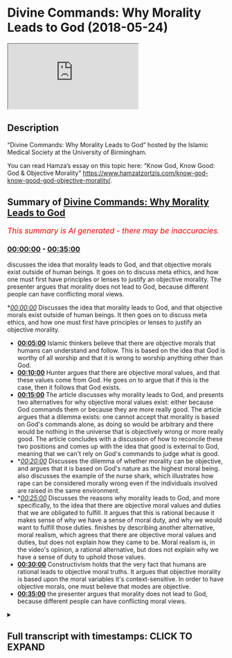 # Divine Commands: Why Morality Leads to God (2018-05-24)

<iframe loading='lazy' src='https://www.youtube.com/embed/yt-SUQqRLWk'></iframe>

## Description

“Divine Commands: Why Morality Leads to God” hosted by the Islamic Medical Society at the University of Birmingham.

You can read Hamza’s essay on this topic here: “Know God, Know Good: God & Objective Morality” https://www.hamzatzortzis.com/know-god-know-good-god-objective-morality/.

## Summary of [Divine Commands: Why Morality Leads to God](https://www.youtube.com/watch?v=yt-SUQqRLWk)


*<span style="color:red; font-size:125%">This summary is AI generated - there may be inaccuracies</span>. [](/)*

### [00:00:00](https://www.youtube.com/watch?v=yt-SUQqRLWk&t=0) - [00:35:00](https://www.youtube.com/watch?v=yt-SUQqRLWk&t=2100)

 discusses the idea that morality leads to God, and that objective morals exist outside of human beings. It goes on to discuss meta ethics, and how one must first have principles or lenses to justify an objective morality. The presenter argues that morality does not lead to God, because different people can have conflicting moral views.

**[00:00:00](https://www.youtube.com/watch?v=yt-SUQqRLWk&t=0)* Discusses the idea that morality leads to God, and that objective morals exist outside of human beings. It then goes on to discuss meta ethics, and how one must first have principles or lenses to justify an objective morality.
* **[00:05:00](https://www.youtube.com/watch?v=yt-SUQqRLWk&t=300)** Islamic thinkers believe that there are objective morals that humans can understand and follow. This is based on the idea that God is worthy of all worship and that it is wrong to worship anything other than God.
* **[00:10:00](https://www.youtube.com/watch?v=yt-SUQqRLWk&t=600)** Hunter argues that there are objective moral values, and that these values come from God. He goes on to argue that if this is the case, then it follows that God exists.
* **[00:15:00](https://www.youtube.com/watch?v=yt-SUQqRLWk&t=900)** The article discusses why morality leads to God, and presents two alternatives for why objective moral values exist: either because God commands them or because they are more really good. The article argues that a dilemma exists: one cannot accept that morality is based on God's commands alone, as doing so would be arbitrary and there would be nothing in the universe that is objectively wrong or more really good. The article concludes with a discussion of how to reconcile these two positions and comes up with the idea that good is external to God, meaning that we can't rely on God's commands to judge what is good.
* **[00:20:00](https://www.youtube.com/watch?v=yt-SUQqRLWk&t=1200)* Discusses the dilemma of whether morality can be objective, and argues that it is based on God's nature as the highest moral being.  also discusses the example of the nurse shark, which illustrates how rape can be considered morally wrong even if the individuals involved are raised in the same environment.
* **[00:25:00](https://www.youtube.com/watch?v=yt-SUQqRLWk&t=1500)* Discusses the reasons why morality leads to God, and more specifically, to the idea that there are objective moral values and duties that we are obligated to fulfill. It argues that this is rational because it makes sense of why we have a sense of moral duty, and why we would want to fulfill those duties.  finishes by describing another alternative, moral realism, which agrees that there are objective moral values and duties, but does not explain how they came to be. Moral realism is, in the video's opinion, a rational alternative, but does not explain why we have a sense of duty to uphold those values.
* **[00:30:00](https://www.youtube.com/watch?v=yt-SUQqRLWk&t=1800)** Constructivism holds that the very fact that humans are rational leads to objective moral truths. It argues that objective morality is based upon the moral variables it's context-sensitive. In order to have objective morals, one must believe that modes are objective.
* **[00:35:00](https://www.youtube.com/watch?v=yt-SUQqRLWk&t=2100)** the presenter argues that morality does not lead to God, because different people can have conflicting moral views.

<details><summary><h2>Full transcript with timestamps: CLICK TO EXPAND</h2></summary>

[0:00:05](https://youtu.be/yt-SUQqRLWk?t=5) look at this right this picture who  
[0:00:08](https://youtu.be/yt-SUQqRLWk?t=8) knows what that is  
[0:00:10](https://youtu.be/yt-SUQqRLWk?t=10) hopefully I took it from the right  
[0:00:13](https://youtu.be/yt-SUQqRLWk?t=13) source on Google Images basically it's  
[0:00:16](https://youtu.be/yt-SUQqRLWk?t=16) invasive spinal surgery correct doctors  
[0:00:21](https://youtu.be/yt-SUQqRLWk?t=21) it looks like you're right good  
[0:00:24](https://youtu.be/yt-SUQqRLWk?t=24) so it's invasive spinal surgery now I  
[0:00:28](https://youtu.be/yt-SUQqRLWk?t=28) want you to imagine that you're  
[0:00:30](https://youtu.be/yt-SUQqRLWk?t=30) observing one of the senior surgeons in  
[0:00:33](https://youtu.be/yt-SUQqRLWk?t=33) this hospital so you're observing as a  
[0:00:36](https://youtu.be/yt-SUQqRLWk?t=36) student one of the most senior surgeons  
[0:00:38](https://youtu.be/yt-SUQqRLWk?t=38) of this hospital and you see him  
[0:00:42](https://youtu.be/yt-SUQqRLWk?t=42) consciously with intent snipping the  
[0:00:47](https://youtu.be/yt-SUQqRLWk?t=47) spinal cord for no reason he just nips  
[0:00:50](https://youtu.be/yt-SUQqRLWk?t=50) it doesn't like the guy doesn't like he  
[0:00:53](https://youtu.be/yt-SUQqRLWk?t=53) smells or something just snips it I  
[0:00:54](https://youtu.be/yt-SUQqRLWk?t=54) don't like you patient  
[0:00:56](https://youtu.be/yt-SUQqRLWk?t=56) let me just snip your spinal cord cord  
[0:00:58](https://youtu.be/yt-SUQqRLWk?t=58) yeah is that morally wrong put your hand  
[0:01:03](https://youtu.be/yt-SUQqRLWk?t=63) up if you think it's morally wrong so  
[0:01:06](https://youtu.be/yt-SUQqRLWk?t=66) you all think it's morally wrong or  
[0:01:08](https://youtu.be/yt-SUQqRLWk?t=68) morally wrong good put your hand down  
[0:01:09](https://youtu.be/yt-SUQqRLWk?t=69) now another question is it objectively  
[0:01:13](https://youtu.be/yt-SUQqRLWk?t=73) morally wrong put your hand up if you  
[0:01:16](https://youtu.be/yt-SUQqRLWk?t=76) think it's objectively  
[0:01:17](https://youtu.be/yt-SUQqRLWk?t=77) morally wrong with intent to snip the  
[0:01:20](https://youtu.be/yt-SUQqRLWk?t=80) spinal cord of a patient that doesn't  
[0:01:23](https://youtu.be/yt-SUQqRLWk?t=83) require it to be snipped now put your  
[0:01:25](https://youtu.be/yt-SUQqRLWk?t=85) hand up if you think is objectively  
[0:01:26](https://youtu.be/yt-SUQqRLWk?t=86) morally wrong it's not quick trick  
[0:01:28](https://youtu.be/yt-SUQqRLWk?t=88) question is it objectively morally wrong  
[0:01:30](https://youtu.be/yt-SUQqRLWk?t=90) okay all you be good so I've just tested  
[0:01:38](https://youtu.be/yt-SUQqRLWk?t=98) your moral intuitions here yeah because  
[0:01:40](https://youtu.be/yt-SUQqRLWk?t=100) when it comes to philosophy generally  
[0:01:41](https://youtu.be/yt-SUQqRLWk?t=101) speaking you can reduce everything just  
[0:01:44](https://youtu.be/yt-SUQqRLWk?t=104) to an intuition and the whole of  
[0:01:46](https://youtu.be/yt-SUQqRLWk?t=106) philosophy is justifying your intuitions  
[0:01:48](https://youtu.be/yt-SUQqRLWk?t=108) essentially right generally speaking so  
[0:01:51](https://youtu.be/yt-SUQqRLWk?t=111) not only do we think that snipping the  
[0:01:54](https://youtu.be/yt-SUQqRLWk?t=114) spinal cord or cutting the spinal cord  
[0:01:56](https://youtu.be/yt-SUQqRLWk?t=116) of a patient with intent is morally  
[0:01:59](https://youtu.be/yt-SUQqRLWk?t=119) wrong we've all agreed it's objectively  
[0:02:01](https://youtu.be/yt-SUQqRLWk?t=121) morally wrong now let me help you in the  
[0:02:04](https://youtu.be/yt-SUQqRLWk?t=124) definition of objective here because we  
[0:02:06](https://youtu.be/yt-SUQqRLWk?t=126) may have different definitions okay when  
[0:02:09](https://youtu.be/yt-SUQqRLWk?t=129) we're talking about something being  
[0:02:10](https://youtu.be/yt-SUQqRLWk?t=130) objective its considering or presenting  
[0:02:14](https://youtu.be/yt-SUQqRLWk?t=134) the facts without being influenced by  
[0:02:16](https://youtu.be/yt-SUQqRLWk?t=136) personal feelings or pain  
[0:02:18](https://youtu.be/yt-SUQqRLWk?t=138) so in the context of morality objective  
[0:02:22](https://youtu.be/yt-SUQqRLWk?t=142) morals something being objectively wrong  
[0:02:25](https://youtu.be/yt-SUQqRLWk?t=145) or objectively good means it's not  
[0:02:28](https://youtu.be/yt-SUQqRLWk?t=148) dependent on someone's limited mine  
[0:02:30](https://youtu.be/yt-SUQqRLWk?t=150) limited mind or limited emotions and  
[0:02:34](https://youtu.be/yt-SUQqRLWk?t=154) feelings for example one plus one is  
[0:02:37](https://youtu.be/yt-SUQqRLWk?t=157) equal to two that is an objective fact  
[0:02:42](https://youtu.be/yt-SUQqRLWk?t=162) regardless if you don't like maths  
[0:02:45](https://youtu.be/yt-SUQqRLWk?t=165) I hate maths right generally speaking  
[0:02:47](https://youtu.be/yt-SUQqRLWk?t=167) I'm like you know just because I hate  
[0:02:49](https://youtu.be/yt-SUQqRLWk?t=169) maths it doesn't now follow that one  
[0:02:51](https://youtu.be/yt-SUQqRLWk?t=171) plus one is not you right and if I  
[0:02:54](https://youtu.be/yt-SUQqRLWk?t=174) somehow try to convince you that one  
[0:02:56](https://youtu.be/yt-SUQqRLWk?t=176) plus one is equal to seven you'd be like  
[0:02:58](https://youtu.be/yt-SUQqRLWk?t=178) no you're wrong so this will we're  
[0:03:00](https://youtu.be/yt-SUQqRLWk?t=180) talking about when we're talking about  
[0:03:01](https://youtu.be/yt-SUQqRLWk?t=181) objective moles we're saying it's not  
[0:03:03](https://youtu.be/yt-SUQqRLWk?t=183) influenced or dependent on someone's  
[0:03:06](https://youtu.be/yt-SUQqRLWk?t=186) personal feelings or emotions or even  
[0:03:08](https://youtu.be/yt-SUQqRLWk?t=188) limited mind just like mathematical  
[0:03:11](https://youtu.be/yt-SUQqRLWk?t=191) truths one plus one is equal to two  
[0:03:13](https://youtu.be/yt-SUQqRLWk?t=193) regardless of what you say if you try to  
[0:03:15](https://youtu.be/yt-SUQqRLWk?t=195) convince me just because you're medical  
[0:03:17](https://youtu.be/yt-SUQqRLWk?t=197) students that hey hums are you're wrong  
[0:03:18](https://youtu.be/yt-SUQqRLWk?t=198) one plus one is actually five I reckon  
[0:03:21](https://youtu.be/yt-SUQqRLWk?t=201) oh you just just just what drugs are you  
[0:03:24](https://youtu.be/yt-SUQqRLWk?t=204) taking yeah do you see my point so this  
[0:03:27](https://youtu.be/yt-SUQqRLWk?t=207) will you mean by something being  
[0:03:30](https://youtu.be/yt-SUQqRLWk?t=210) objective so if these moral values and  
[0:03:32](https://youtu.be/yt-SUQqRLWk?t=212) facts are objective in this way they sit  
[0:03:35](https://youtu.be/yt-SUQqRLWk?t=215) outside of the human self in some way  
[0:03:37](https://youtu.be/yt-SUQqRLWk?t=217) it's not dependent on my limited mind or  
[0:03:39](https://youtu.be/yt-SUQqRLWk?t=219) limited emotions they're outside of me  
[0:03:42](https://youtu.be/yt-SUQqRLWk?t=222) in a way they're like you know you just  
[0:03:43](https://youtu.be/yt-SUQqRLWk?t=223) imagine I'm holding a moral fact note  
[0:03:46](https://youtu.be/yt-SUQqRLWk?t=226) that you can because it's not really  
[0:03:47](https://youtu.be/yt-SUQqRLWk?t=227) tangible and this is meta ethics this  
[0:03:49](https://youtu.be/yt-SUQqRLWk?t=229) metaphysical stuff but generally  
[0:03:51](https://youtu.be/yt-SUQqRLWk?t=231) speaking if this moral value of this  
[0:03:53](https://youtu.be/yt-SUQqRLWk?t=233) moral truth is objective and it's not  
[0:03:56](https://youtu.be/yt-SUQqRLWk?t=236) dependent on a limited mind or limited  
[0:03:58](https://youtu.be/yt-SUQqRLWk?t=238) emotions therefore its outside so to  
[0:04:00](https://youtu.be/yt-SUQqRLWk?t=240) speak if it's outside so to speak it  
[0:04:03](https://youtu.be/yt-SUQqRLWk?t=243) requires some grounding it requires a  
[0:04:06](https://youtu.be/yt-SUQqRLWk?t=246) foundation remember method Metta ethics  
[0:04:07](https://youtu.be/yt-SUQqRLWk?t=247) what is its foundation why is it  
[0:04:11](https://youtu.be/yt-SUQqRLWk?t=251) objective how do you explain its  
[0:04:13](https://youtu.be/yt-SUQqRLWk?t=253) objectivity where did it come from what  
[0:04:16](https://youtu.be/yt-SUQqRLWk?t=256) is this where is the source of this  
[0:04:17](https://youtu.be/yt-SUQqRLWk?t=257) moral value do you see the point so  
[0:04:20](https://youtu.be/yt-SUQqRLWk?t=260) requires some kind of foundations so far  
[0:04:22](https://youtu.be/yt-SUQqRLWk?t=262) so good  
[0:04:23](https://youtu.be/yt-SUQqRLWk?t=263) you with me good so one would argue  
[0:04:27](https://youtu.be/yt-SUQqRLWk?t=267) hold on a second Hamza don't you need  
[0:04:30](https://youtu.be/yt-SUQqRLWk?t=270) some evidence to prove that more  
[0:04:32](https://youtu.be/yt-SUQqRLWk?t=272) objective yes we all believe it's  
[0:04:35](https://youtu.be/yt-SUQqRLWk?t=275) objectively morally wrong with intent  
[0:04:37](https://youtu.be/yt-SUQqRLWk?t=277) and consciously to snip someone's spinal  
[0:04:39](https://youtu.be/yt-SUQqRLWk?t=279) cord we know it's a it's morally wrong  
[0:04:42](https://youtu.be/yt-SUQqRLWk?t=282) objectively but where's the proof well  
[0:04:46](https://youtu.be/yt-SUQqRLWk?t=286) this is about meta ethics you don't need  
[0:04:48](https://youtu.be/yt-SUQqRLWk?t=288) proof you don't need some kind of  
[0:04:50](https://youtu.be/yt-SUQqRLWk?t=290) empirical justification to prove that a  
[0:04:53](https://youtu.be/yt-SUQqRLWk?t=293) more value is objective because it's  
[0:04:56](https://youtu.be/yt-SUQqRLWk?t=296) about meta ethics you need first  
[0:04:59](https://youtu.be/yt-SUQqRLWk?t=299) principles or the lenses that you put on  
[0:05:01](https://youtu.be/yt-SUQqRLWk?t=301) your eyes to understand your moral  
[0:05:04](https://youtu.be/yt-SUQqRLWk?t=304) intuitions so when it comes to things  
[0:05:06](https://youtu.be/yt-SUQqRLWk?t=306) like this you don't need proof that is  
[0:05:08](https://youtu.be/yt-SUQqRLWk?t=308) subjective just like you don't need  
[0:05:09](https://youtu.be/yt-SUQqRLWk?t=309) proof that causality exists causality  
[0:05:13](https://youtu.be/yt-SUQqRLWk?t=313) exists we observe causes and we observe  
[0:05:15](https://youtu.be/yt-SUQqRLWk?t=315) effects fine we might not know the  
[0:05:17](https://youtu.be/yt-SUQqRLWk?t=317) nature between the causal link what is  
[0:05:19](https://youtu.be/yt-SUQqRLWk?t=319) the causal link what is causality itself  
[0:05:22](https://youtu.be/yt-SUQqRLWk?t=322) but we don't need empirical proof to  
[0:05:25](https://youtu.be/yt-SUQqRLWk?t=325) prove that this internal notion in our  
[0:05:28](https://youtu.be/yt-SUQqRLWk?t=328) minds of causality actually exists it's  
[0:05:30](https://youtu.be/yt-SUQqRLWk?t=330) a metaphysical discussion ok so you  
[0:05:32](https://youtu.be/yt-SUQqRLWk?t=332) don't really need proof for things to be  
[0:05:34](https://youtu.be/yt-SUQqRLWk?t=334) objective you could start with the first  
[0:05:36](https://youtu.be/yt-SUQqRLWk?t=336) principle that's why it's called an  
[0:05:38](https://youtu.be/yt-SUQqRLWk?t=338) axiomatic argument you start with the  
[0:05:40](https://youtu.be/yt-SUQqRLWk?t=340) first principle its objective it's based  
[0:05:42](https://youtu.be/yt-SUQqRLWk?t=342) on my intuitions there's nothing wrong  
[0:05:44](https://youtu.be/yt-SUQqRLWk?t=344) with that by the way and if you study  
[0:05:46](https://youtu.be/yt-SUQqRLWk?t=346) Western philosophy even Eastern  
[0:05:47](https://youtu.be/yt-SUQqRLWk?t=347) philosophy there's a hell of a lot of  
[0:05:49](https://youtu.be/yt-SUQqRLWk?t=349) assumptions going on anyway yeah this  
[0:05:51](https://youtu.be/yt-SUQqRLWk?t=351) first principle there's no first  
[0:05:53](https://youtu.be/yt-SUQqRLWk?t=353) principles free philosophy even science  
[0:05:56](https://youtu.be/yt-SUQqRLWk?t=356) if you study the philosophy of science  
[0:05:57](https://youtu.be/yt-SUQqRLWk?t=357) you'd understand that there are some  
[0:05:58](https://youtu.be/yt-SUQqRLWk?t=358) assumptions some first principles namely  
[0:06:01](https://youtu.be/yt-SUQqRLWk?t=361) that the external what exists that there  
[0:06:04](https://youtu.be/yt-SUQqRLWk?t=364) are external causal relations that's a  
[0:06:07](https://youtu.be/yt-SUQqRLWk?t=367) first principle another first principle  
[0:06:09](https://youtu.be/yt-SUQqRLWk?t=369) or assumption that science has is that  
[0:06:11](https://youtu.be/yt-SUQqRLWk?t=371) in nature's uniform if we observe 50% of  
[0:06:14](https://youtu.be/yt-SUQqRLWk?t=374) the universe and there's gravity then it  
[0:06:15](https://youtu.be/yt-SUQqRLWk?t=375) would follow that gravity permeates the  
[0:06:18](https://youtu.be/yt-SUQqRLWk?t=378) whole universe based upon the assumption  
[0:06:20](https://youtu.be/yt-SUQqRLWk?t=380) that nature is uniform anyway that's a  
[0:06:23](https://youtu.be/yt-SUQqRLWk?t=383) lengthy discussion but another here are  
[0:06:25](https://youtu.be/yt-SUQqRLWk?t=385) there but you get my point right so  
[0:06:26](https://youtu.be/yt-SUQqRLWk?t=386) we'll really need proof for the fact  
[0:06:28](https://youtu.be/yt-SUQqRLWk?t=388) that you know we believe that morals are  
[0:06:32](https://youtu.be/yt-SUQqRLWk?t=392) objective however if you're talking  
[0:06:36](https://youtu.be/yt-SUQqRLWk?t=396) about proof in a non empirical way  
[0:06:38](https://youtu.be/yt-SUQqRLWk?t=398) you're talking about is it coherent then  
[0:06:40](https://youtu.be/yt-SUQqRLWk?t=400) yes we could start discussing bill if  
[0:06:42](https://youtu.be/yt-SUQqRLWk?t=402) belief in some moles being objective is  
[0:06:45](https://youtu.be/yt-SUQqRLWk?t=405) that a  
[0:06:46](https://youtu.be/yt-SUQqRLWk?t=406) coherent first principle or a coherent  
[0:06:49](https://youtu.be/yt-SUQqRLWk?t=409) assumption or a coherent axiom in order  
[0:06:52](https://youtu.be/yt-SUQqRLWk?t=412) to really understand our moral  
[0:06:54](https://youtu.be/yt-SUQqRLWk?t=414) intuitions we could discuss that but  
[0:06:57](https://youtu.be/yt-SUQqRLWk?t=417) that's a separate topic so from an  
[0:07:00](https://youtu.be/yt-SUQqRLWk?t=420) Islamic point of view although I have to  
[0:07:02](https://youtu.be/yt-SUQqRLWk?t=422) be intellectually fair then not all the  
[0:07:05](https://youtu.be/yt-SUQqRLWk?t=425) theological schools actually agree with  
[0:07:06](https://youtu.be/yt-SUQqRLWk?t=426) the objective morals for example the  
[0:07:10](https://youtu.be/yt-SUQqRLWk?t=430) school of creed known as the azshara the  
[0:07:14](https://youtu.be/yt-SUQqRLWk?t=434) group of of Muslims are adopted the  
[0:07:18](https://youtu.be/yt-SUQqRLWk?t=438) utterly creed they generally speaking I  
[0:07:21](https://youtu.be/yt-SUQqRLWk?t=441) know there is a spectrum they didn't  
[0:07:23](https://youtu.be/yt-SUQqRLWk?t=443) basically agree that there's anything  
[0:07:25](https://youtu.be/yt-SUQqRLWk?t=445) more about the universe generally  
[0:07:28](https://youtu.be/yt-SUQqRLWk?t=448) speaking it's just arbitrary divine  
[0:07:32](https://youtu.be/yt-SUQqRLWk?t=452) commands from that point of view okay we  
[0:07:35](https://youtu.be/yt-SUQqRLWk?t=455) have other schools of Crete like the  
[0:07:36](https://youtu.be/yt-SUQqRLWk?t=456) motto Reedy's for example they said that  
[0:07:39](https://youtu.be/yt-SUQqRLWk?t=459) no the human mind can rationalize and  
[0:07:41](https://youtu.be/yt-SUQqRLWk?t=461) and can actually understand using the  
[0:07:45](https://youtu.be/yt-SUQqRLWk?t=465) sound reason that you have moral truths  
[0:07:48](https://youtu.be/yt-SUQqRLWk?t=468) in the world then you had the UH Suri's  
[0:07:52](https://youtu.be/yt-SUQqRLWk?t=472) who basically said no well generally  
[0:07:54](https://youtu.be/yt-SUQqRLWk?t=474) speaking there are moral values that are  
[0:07:56](https://youtu.be/yt-SUQqRLWk?t=476) objective and they are grounded in God  
[0:07:58](https://youtu.be/yt-SUQqRLWk?t=478) but the ground in his command and those  
[0:08:00](https://youtu.be/yt-SUQqRLWk?t=480) commands are not arbitrary because they  
[0:08:03](https://youtu.be/yt-SUQqRLWk?t=483) link to his nature because he is good  
[0:08:05](https://youtu.be/yt-SUQqRLWk?t=485) he's al bara the source of all goodness  
[0:08:07](https://youtu.be/yt-SUQqRLWk?t=487) and I'm gonna discuss that a bit later  
[0:08:08](https://youtu.be/yt-SUQqRLWk?t=488) now I'm gonna basically talk about I  
[0:08:12](https://youtu.be/yt-SUQqRLWk?t=492) can't talk about all the schools I'm  
[0:08:13](https://youtu.be/yt-SUQqRLWk?t=493) gonna talk about the school of creed  
[0:08:14](https://youtu.be/yt-SUQqRLWk?t=494) that I adopt especially for the moral  
[0:08:16](https://youtu.be/yt-SUQqRLWk?t=496) argument cuz I think is more coherent  
[0:08:17](https://youtu.be/yt-SUQqRLWk?t=497) but just to be intellectually firm I  
[0:08:19](https://youtu.be/yt-SUQqRLWk?t=499) wanted to give you a taste of all the  
[0:08:21](https://youtu.be/yt-SUQqRLWk?t=501) schools of Creed's from that point of  
[0:08:22](https://youtu.be/yt-SUQqRLWk?t=502) view okay so you're intelligent enough  
[0:08:24](https://youtu.be/yt-SUQqRLWk?t=504) to basically navigate this effectively  
[0:08:26](https://youtu.be/yt-SUQqRLWk?t=506) so why do I think from an Islamic  
[0:08:29](https://youtu.be/yt-SUQqRLWk?t=509) perspective there are morals that are  
[0:08:31](https://youtu.be/yt-SUQqRLWk?t=511) objective well it's very simple because  
[0:08:33](https://youtu.be/yt-SUQqRLWk?t=513) the worst sin or the worst evil if you  
[0:08:39](https://youtu.be/yt-SUQqRLWk?t=519) like the most evil saying from an  
[0:08:40](https://youtu.be/yt-SUQqRLWk?t=520) Islamic intellectual spiritual  
[0:08:42](https://youtu.be/yt-SUQqRLWk?t=522) perspective according to the Quranic  
[0:08:43](https://youtu.be/yt-SUQqRLWk?t=523) discourse and the perfect prophetic  
[0:08:45](https://youtu.be/yt-SUQqRLWk?t=525) traditions is actually polytheism is  
[0:08:48](https://youtu.be/yt-SUQqRLWk?t=528) actually worshiping other than Allah is  
[0:08:50](https://youtu.be/yt-SUQqRLWk?t=530) not worshiping God that is considered  
[0:08:53](https://youtu.be/yt-SUQqRLWk?t=533) the highest evil if you like or the  
[0:08:57](https://youtu.be/yt-SUQqRLWk?t=537) worst evil  
[0:08:58](https://youtu.be/yt-SUQqRLWk?t=538) now what's in  
[0:09:00](https://youtu.be/yt-SUQqRLWk?t=540) can we actually say that's objectively  
[0:09:03](https://youtu.be/yt-SUQqRLWk?t=543) morally wrong no because the Koran makes  
[0:09:06](https://youtu.be/yt-SUQqRLWk?t=546) it in such an objective way that it is  
[0:09:08](https://youtu.be/yt-SUQqRLWk?t=548) wrong it is one of the greatest  
[0:09:10](https://youtu.be/yt-SUQqRLWk?t=550) injustice --is from a spiritual  
[0:09:12](https://youtu.be/yt-SUQqRLWk?t=552) perspective and one of the greatest  
[0:09:13](https://youtu.be/yt-SUQqRLWk?t=553) evils to worship other than God right to  
[0:09:16](https://youtu.be/yt-SUQqRLWk?t=556) associate partners with him so can we  
[0:09:19](https://youtu.be/yt-SUQqRLWk?t=559) really say oh yeah good says that by in  
[0:09:22](https://youtu.be/yt-SUQqRLWk?t=562) a kind of subjective kind of sense I  
[0:09:24](https://youtu.be/yt-SUQqRLWk?t=564) don't think that's that's that's  
[0:09:25](https://youtu.be/yt-SUQqRLWk?t=565) appropriate or he says it because it is  
[0:09:27](https://youtu.be/yt-SUQqRLWk?t=567) based on his command and his command  
[0:09:29](https://youtu.be/yt-SUQqRLWk?t=569) that come and it was based on some kind  
[0:09:30](https://youtu.be/yt-SUQqRLWk?t=570) of rule power I I don't see how you can  
[0:09:33](https://youtu.be/yt-SUQqRLWk?t=573) navigate that if you look at the texts  
[0:09:35](https://youtu.be/yt-SUQqRLWk?t=575) what I would say is look part of God's  
[0:09:40](https://youtu.be/yt-SUQqRLWk?t=580) nature is the fact that he deserves to  
[0:09:41](https://youtu.be/yt-SUQqRLWk?t=581) be worshipped Allah and Allah the one  
[0:09:44](https://youtu.be/yt-SUQqRLWk?t=584) who is worthy of all worship worshiping  
[0:09:48](https://youtu.be/yt-SUQqRLWk?t=588) God is a necessity by virtue of who he  
[0:09:51](https://youtu.be/yt-SUQqRLWk?t=591) is worshipping God is a necessity by  
[0:09:54](https://youtu.be/yt-SUQqRLWk?t=594) virtue of who he is so therefore you  
[0:09:57](https://youtu.be/yt-SUQqRLWk?t=597) can't really say this moral command to  
[0:09:59](https://youtu.be/yt-SUQqRLWk?t=599) worship God is actually subjective as in  
[0:10:02](https://youtu.be/yt-SUQqRLWk?t=602) knowledge or it's objective because it's  
[0:10:04](https://youtu.be/yt-SUQqRLWk?t=604) done in such an objective way so that's  
[0:10:06](https://youtu.be/yt-SUQqRLWk?t=606) why I would argue that there are  
[0:10:08](https://youtu.be/yt-SUQqRLWk?t=608) objective moral values especially in the  
[0:10:10](https://youtu.be/yt-SUQqRLWk?t=610) Islamic tradition not only that when you  
[0:10:12](https://youtu.be/yt-SUQqRLWk?t=612) look at the neck cancers the chapters of  
[0:10:15](https://youtu.be/yt-SUQqRLWk?t=615) the Quran are revealed in the Meccan  
[0:10:16](https://youtu.be/yt-SUQqRLWk?t=616) period you would see that God mentioned  
[0:10:18](https://youtu.be/yt-SUQqRLWk?t=618) seems like justice and compassion does  
[0:10:21](https://youtu.be/yt-SUQqRLWk?t=621) good define them for us no I don't see a  
[0:10:25](https://youtu.be/yt-SUQqRLWk?t=625) lengthy definition in the Quranic  
[0:10:26](https://youtu.be/yt-SUQqRLWk?t=626) discourse on what Rama is on what  
[0:10:28](https://youtu.be/yt-SUQqRLWk?t=628) compassion is finally have a linguistic  
[0:10:30](https://youtu.be/yt-SUQqRLWk?t=630) definition and we may have some  
[0:10:31](https://youtu.be/yt-SUQqRLWk?t=631) prophetic traditions that show their  
[0:10:33](https://youtu.be/yt-SUQqRLWk?t=633) behavior expression of Rama and mercy  
[0:10:36](https://youtu.be/yt-SUQqRLWk?t=636) but does the Quran really elaborate on  
[0:10:40](https://youtu.be/yt-SUQqRLWk?t=640) what is mercy and what is justice  
[0:10:43](https://youtu.be/yt-SUQqRLWk?t=643) especially in the Meccan period when it  
[0:10:45](https://youtu.be/yt-SUQqRLWk?t=645) was addressing the polytheist Arabs so  
[0:10:48](https://youtu.be/yt-SUQqRLWk?t=648) if Allah if God in the Quran is saying  
[0:10:50](https://youtu.be/yt-SUQqRLWk?t=650) to polit the police the polytheists  
[0:10:51](https://youtu.be/yt-SUQqRLWk?t=651) Arabs  
[0:10:52](https://youtu.be/yt-SUQqRLWk?t=652) this is justice this is mercy then there  
[0:10:55](https://youtu.be/yt-SUQqRLWk?t=655) is an assumption that they know there is  
[0:10:57](https://youtu.be/yt-SUQqRLWk?t=657) a common moral denominator they  
[0:10:59](https://youtu.be/yt-SUQqRLWk?t=659) understood what justice and mercy was so  
[0:11:02](https://youtu.be/yt-SUQqRLWk?t=662) it's as if it was referring to some kind  
[0:11:03](https://youtu.be/yt-SUQqRLWk?t=663) of objective sense that we can see or  
[0:11:06](https://youtu.be/yt-SUQqRLWk?t=666) perceive in the universe it was it was  
[0:11:08](https://youtu.be/yt-SUQqRLWk?t=668) targeting the moral intuitions their  
[0:11:10](https://youtu.be/yt-SUQqRLWk?t=670) objective moral intuitions in some way  
[0:11:12](https://youtu.be/yt-SUQqRLWk?t=672) you  
[0:11:13](https://youtu.be/yt-SUQqRLWk?t=673) Hunter's claim all that justice is God's  
[0:11:15](https://youtu.be/yt-SUQqRLWk?t=675) justice what he defines and God's mercy  
[0:11:17](https://youtu.be/yt-SUQqRLWk?t=677) what he defines really but the whole  
[0:11:20](https://youtu.be/yt-SUQqRLWk?t=680) Quran is like a conversation with people  
[0:11:21](https://youtu.be/yt-SUQqRLWk?t=681) and telling them to be just to be  
[0:11:24](https://youtu.be/yt-SUQqRLWk?t=684) merciful and he wasn't Allah wasn't  
[0:11:26](https://youtu.be/yt-SUQqRLWk?t=686) talking just to Muslims he was talking  
[0:11:27](https://youtu.be/yt-SUQqRLWk?t=687) to the polytheists Arabs so they must  
[0:11:31](https://youtu.be/yt-SUQqRLWk?t=691) understood what justice and mercy meant  
[0:11:32](https://youtu.be/yt-SUQqRLWk?t=692) in some way otherwise the hope most of  
[0:11:36](https://youtu.be/yt-SUQqRLWk?t=696) the Quranic Disco's would be absolutely  
[0:11:37](https://youtu.be/yt-SUQqRLWk?t=697) meaningless and I find that very  
[0:11:39](https://youtu.be/yt-SUQqRLWk?t=699) problematic if you say there are no  
[0:11:41](https://youtu.be/yt-SUQqRLWk?t=701) objective moral values from that point  
[0:11:42](https://youtu.be/yt-SUQqRLWk?t=702) of view make sense of Islamic theology  
[0:11:44](https://youtu.be/yt-SUQqRLWk?t=704) so objective moral values exists it  
[0:11:49](https://youtu.be/yt-SUQqRLWk?t=709) makes sense exist it makes sense of our  
[0:11:51](https://youtu.be/yt-SUQqRLWk?t=711) moral intuitions now I want to now start  
[0:11:53](https://youtu.be/yt-SUQqRLWk?t=713) to talk about if that's the case and God  
[0:11:55](https://youtu.be/yt-SUQqRLWk?t=715) exists think about this right if  
[0:11:57](https://youtu.be/yt-SUQqRLWk?t=717) snipping the spinal cord of a patient  
[0:12:02](https://youtu.be/yt-SUQqRLWk?t=722) that doesn't require his spinal cord or  
[0:12:04](https://youtu.be/yt-SUQqRLWk?t=724) her spinal cord to be snipped with  
[0:12:06](https://youtu.be/yt-SUQqRLWk?t=726) intent and consciously if that is  
[0:12:09](https://youtu.be/yt-SUQqRLWk?t=729) objectively morally wrong as we've all  
[0:12:11](https://youtu.be/yt-SUQqRLWk?t=731) agreed as we all have agreed then it  
[0:12:14](https://youtu.be/yt-SUQqRLWk?t=734) follows God exists sounds like a crazy  
[0:12:18](https://youtu.be/yt-SUQqRLWk?t=738) came right it does doesn't it  
[0:12:21](https://youtu.be/yt-SUQqRLWk?t=741) how can they mix paint you all right  
[0:12:23](https://youtu.be/yt-SUQqRLWk?t=743) don't worry I'm not that crazy so listen  
[0:12:25](https://youtu.be/yt-SUQqRLWk?t=745) here is the basic logic of the argument  
[0:12:28](https://youtu.be/yt-SUQqRLWk?t=748) it's a axiomatic arguments we start with  
[0:12:30](https://youtu.be/yt-SUQqRLWk?t=750) the axiom the first principle that there  
[0:12:32](https://youtu.be/yt-SUQqRLWk?t=752) are objective morals if you start with  
[0:12:34](https://youtu.be/yt-SUQqRLWk?t=754) that in excess it takes God's existence  
[0:12:36](https://youtu.be/yt-SUQqRLWk?t=756) okay are you ready for this it's not a  
[0:12:38](https://youtu.be/yt-SUQqRLWk?t=758) leap of faith it's not kind of you know  
[0:12:40](https://youtu.be/yt-SUQqRLWk?t=760) some kind of false logical inference no  
[0:12:44](https://youtu.be/yt-SUQqRLWk?t=764) it's actually it follows logically let  
[0:12:46](https://youtu.be/yt-SUQqRLWk?t=766) me explain number one if objective mores  
[0:12:49](https://youtu.be/yt-SUQqRLWk?t=769) exist God exists number two objectives  
[0:12:53](https://youtu.be/yt-SUQqRLWk?t=773) morals exists 3 therefore God exists let  
[0:12:57](https://youtu.be/yt-SUQqRLWk?t=777) me just elaborate why so why is it the  
[0:13:00](https://youtu.be/yt-SUQqRLWk?t=780) case that if we believe axiomatically  
[0:13:05](https://youtu.be/yt-SUQqRLWk?t=785) first principle that objective Mo's  
[0:13:08](https://youtu.be/yt-SUQqRLWk?t=788) exists that God must exist because God  
[0:13:13](https://youtu.be/yt-SUQqRLWk?t=793) is the only foundation to rationally  
[0:13:16](https://youtu.be/yt-SUQqRLWk?t=796) explain objective morals why because God  
[0:13:20](https://youtu.be/yt-SUQqRLWk?t=800) number one is not subjective he  
[0:13:23](https://youtu.be/yt-SUQqRLWk?t=803) transcends human subjectivity he's  
[0:13:26](https://youtu.be/yt-SUQqRLWk?t=806) outside of the universe  
[0:13:27](https://youtu.be/yt-SUQqRLWk?t=807) he commits the universal moral claim God  
[0:13:31](https://youtu.be/yt-SUQqRLWk?t=811) is aleem al-hakim and both he is the  
[0:13:35](https://youtu.be/yt-SUQqRLWk?t=815) knowing the wise and he is the good the  
[0:13:38](https://youtu.be/yt-SUQqRLWk?t=818) source of all goodness and God's names  
[0:13:40](https://youtu.be/yt-SUQqRLWk?t=820) and attributes are what you call  
[0:13:42](https://youtu.be/yt-SUQqRLWk?t=822) maximally perfect they are to the  
[0:13:44](https://youtu.be/yt-SUQqRLWk?t=824) highest degree possible all right they  
[0:13:47](https://youtu.be/yt-SUQqRLWk?t=827) are to the highest degree possible  
[0:13:49](https://youtu.be/yt-SUQqRLWk?t=829) they have no deficiency and no flaw and  
[0:13:51](https://youtu.be/yt-SUQqRLWk?t=831) they are perfect so it follows when he  
[0:13:55](https://youtu.be/yt-SUQqRLWk?t=835) commands then his commands are good and  
[0:13:59](https://youtu.be/yt-SUQqRLWk?t=839) goodness is actually an essential part  
[0:14:01](https://youtu.be/yt-SUQqRLWk?t=841) of his nature as Professor Ian Malcolm  
[0:14:05](https://youtu.be/yt-SUQqRLWk?t=845) he explains God explains the mysterious  
[0:14:07](https://youtu.be/yt-SUQqRLWk?t=847) or pressing down our lives and God  
[0:14:11](https://youtu.be/yt-SUQqRLWk?t=851) explains the universal nature of the  
[0:14:13](https://youtu.be/yt-SUQqRLWk?t=853) moral claim as God is outside the world  
[0:14:15](https://youtu.be/yt-SUQqRLWk?t=855) God the Creator can both be external and  
[0:14:18](https://youtu.be/yt-SUQqRLWk?t=858) make universal commands also he's an  
[0:14:21](https://youtu.be/yt-SUQqRLWk?t=861) objective source for morality because he  
[0:14:25](https://youtu.be/yt-SUQqRLWk?t=865) has the totality of moral knowledge from  
[0:14:27](https://youtu.be/yt-SUQqRLWk?t=867) that point of view not only this his  
[0:14:29](https://youtu.be/yt-SUQqRLWk?t=869) commands are not subject to anything  
[0:14:31](https://youtu.be/yt-SUQqRLWk?t=871) he's not limited by anything external to  
[0:14:34](https://youtu.be/yt-SUQqRLWk?t=874) him so by definition he is an objective  
[0:14:36](https://youtu.be/yt-SUQqRLWk?t=876) source so from this point of view it's  
[0:14:40](https://youtu.be/yt-SUQqRLWk?t=880) trying to make sense that if there are  
[0:14:43](https://youtu.be/yt-SUQqRLWk?t=883) objective moral truths and objective  
[0:14:45](https://youtu.be/yt-SUQqRLWk?t=885) moral truths are outside a limited self  
[0:14:46](https://youtu.be/yt-SUQqRLWk?t=886) limited mind outside of social consensus  
[0:14:50](https://youtu.be/yt-SUQqRLWk?t=890) and peer pressure and they're outside so  
[0:14:52](https://youtu.be/yt-SUQqRLWk?t=892) to speak they require some explanation  
[0:14:54](https://youtu.be/yt-SUQqRLWk?t=894) and grounding remember Metta ethics to  
[0:14:55](https://youtu.be/yt-SUQqRLWk?t=895) explain the nature of this moral value  
[0:14:58](https://youtu.be/yt-SUQqRLWk?t=898) and where it came from its foundation  
[0:15:00](https://youtu.be/yt-SUQqRLWk?t=900) well the only way to explain it  
[0:15:02](https://youtu.be/yt-SUQqRLWk?t=902) rationally is actually God's existence  
[0:15:05](https://youtu.be/yt-SUQqRLWk?t=905) from the perspective that what explains  
[0:15:08](https://youtu.be/yt-SUQqRLWk?t=908) the moral value the objective moral  
[0:15:10](https://youtu.be/yt-SUQqRLWk?t=910) values are God's commands because God is  
[0:15:12](https://youtu.be/yt-SUQqRLWk?t=912) outside of the universe he is objective  
[0:15:14](https://youtu.be/yt-SUQqRLWk?t=914) he's not subjective he has total moral  
[0:15:17](https://youtu.be/yt-SUQqRLWk?t=917) knowledge and all the things that we  
[0:15:19](https://youtu.be/yt-SUQqRLWk?t=919) just mentioned what else can ground  
[0:15:21](https://youtu.be/yt-SUQqRLWk?t=921) objective morals how else can you  
[0:15:23](https://youtu.be/yt-SUQqRLWk?t=923) explain objective morals and what's  
[0:15:26](https://youtu.be/yt-SUQqRLWk?t=926) interesting Allah says in the Quran God  
[0:15:28](https://youtu.be/yt-SUQqRLWk?t=928) says in the Quran say indeed God does  
[0:15:30](https://youtu.be/yt-SUQqRLWk?t=930) not order immorality so one would argue  
[0:15:34](https://youtu.be/yt-SUQqRLWk?t=934) well surely there's alternatives it  
[0:15:36](https://youtu.be/yt-SUQqRLWk?t=936) can't just be God to rationally explain  
[0:15:39](https://youtu.be/yt-SUQqRLWk?t=939) objective moral truths and  
[0:15:41](https://youtu.be/yt-SUQqRLWk?t=941) values there must be something else well  
[0:15:43](https://youtu.be/yt-SUQqRLWk?t=943) there is there are alternatives but I'm  
[0:15:44](https://youtu.be/yt-SUQqRLWk?t=944) gonna address why those are Trinity  
[0:15:46](https://youtu.be/yt-SUQqRLWk?t=946) alternatives are false and those  
[0:15:48](https://youtu.be/yt-SUQqRLWk?t=948) alternatives include biology the  
[0:15:50](https://youtu.be/yt-SUQqRLWk?t=950) Darwinian mechanism for example social  
[0:15:53](https://youtu.be/yt-SUQqRLWk?t=953) pressure more realism and constructivism  
[0:15:56](https://youtu.be/yt-SUQqRLWk?t=956) now these are meta meta ethical  
[0:15:59](https://youtu.be/yt-SUQqRLWk?t=959) approaches or some people claim they can  
[0:16:01](https://youtu.be/yt-SUQqRLWk?t=961) be medical approaches to explain  
[0:16:04](https://youtu.be/yt-SUQqRLWk?t=964) objective morals now before I go and  
[0:16:07](https://youtu.be/yt-SUQqRLWk?t=967) deconstruct them if you're  
[0:16:09](https://youtu.be/yt-SUQqRLWk?t=969) philosophically minded you know that  
[0:16:11](https://youtu.be/yt-SUQqRLWk?t=971) there is a key response to what I've  
[0:16:12](https://youtu.be/yt-SUQqRLWk?t=972) said so far I don't know what the key  
[0:16:14](https://youtu.be/yt-SUQqRLWk?t=974) response is it's a dilemma what is it  
[0:16:21](https://youtu.be/yt-SUQqRLWk?t=981) called you three false dilemma yes  
[0:16:23](https://youtu.be/yt-SUQqRLWk?t=983) excellent so what would I get hold on  
[0:16:25](https://youtu.be/yt-SUQqRLWk?t=985) Hamza this is fuzzy logic let me try and  
[0:16:29](https://youtu.be/yt-SUQqRLWk?t=989) break down what you're saying here God  
[0:16:31](https://youtu.be/yt-SUQqRLWk?t=991) can't be the kind of rational foundation  
[0:16:34](https://youtu.be/yt-SUQqRLWk?t=994) for objective moral truths and values  
[0:16:35](https://youtu.be/yt-SUQqRLWk?t=995) because here's a dilemma and this is you  
[0:16:39](https://youtu.be/yt-SUQqRLWk?t=999) three folds dilemma or sometimes known  
[0:16:41](https://youtu.be/yt-SUQqRLWk?t=1001) as plato's dilemma it basically goes  
[0:16:42](https://youtu.be/yt-SUQqRLWk?t=1002) like this all right so you're saying God  
[0:16:45](https://youtu.be/yt-SUQqRLWk?t=1005) exists because of objective moral values  
[0:16:47](https://youtu.be/yt-SUQqRLWk?t=1007) exists if objective moral values exist  
[0:16:50](https://youtu.be/yt-SUQqRLWk?t=1010) God must exist objective moral values  
[0:16:52](https://youtu.be/yt-SUQqRLWk?t=1012) exist therefore God exists God if God  
[0:16:54](https://youtu.be/yt-SUQqRLWk?t=1014) exists why because God commands in the  
[0:16:57](https://youtu.be/yt-SUQqRLWk?t=1017) only foundation for objective moral  
[0:16:59](https://youtu.be/yt-SUQqRLWk?t=1019) truths and therefore if God commands are  
[0:17:02](https://youtu.be/yt-SUQqRLWk?t=1022) the only foundation therefore he must  
[0:17:03](https://youtu.be/yt-SUQqRLWk?t=1023) exist - okay fair enough but let's break  
[0:17:05](https://youtu.be/yt-SUQqRLWk?t=1025) it down and this is what the Dunham is  
[0:17:07](https://youtu.be/yt-SUQqRLWk?t=1027) saying is something morally good because  
[0:17:10](https://youtu.be/yt-SUQqRLWk?t=1030) God commands it or does God command it  
[0:17:13](https://youtu.be/yt-SUQqRLWk?t=1033) because it's more really good here's the  
[0:17:17](https://youtu.be/yt-SUQqRLWk?t=1037) Dannemann who repeats you it's something  
[0:17:19](https://youtu.be/yt-SUQqRLWk?t=1039) morally good because God commands it or  
[0:17:21](https://youtu.be/yt-SUQqRLWk?t=1041) does God command it because it's morally  
[0:17:23](https://youtu.be/yt-SUQqRLWk?t=1043) good now one would argue this is a  
[0:17:25](https://youtu.be/yt-SUQqRLWk?t=1045) dilemma there are two horns that - the  
[0:17:27](https://youtu.be/yt-SUQqRLWk?t=1047) dilemma you have the arbitrariness horn  
[0:17:30](https://youtu.be/yt-SUQqRLWk?t=1050) and you have the independent standard  
[0:17:32](https://youtu.be/yt-SUQqRLWk?t=1052) standard horn let me explain what this  
[0:17:34](https://youtu.be/yt-SUQqRLWk?t=1054) means so if you adopt the first part  
[0:17:37](https://youtu.be/yt-SUQqRLWk?t=1057) which is morality is defined by God's  
[0:17:40](https://youtu.be/yt-SUQqRLWk?t=1060) commands alone then there's a little bit  
[0:17:42](https://youtu.be/yt-SUQqRLWk?t=1062) of a problem you may be thinking as  
[0:17:44](https://youtu.be/yt-SUQqRLWk?t=1064) Muslims or as a religious people how's  
[0:17:45](https://youtu.be/yt-SUQqRLWk?t=1065) that problem because you just explained  
[0:17:47](https://youtu.be/yt-SUQqRLWk?t=1067) that objective moral truths are based on  
[0:17:49](https://youtu.be/yt-SUQqRLWk?t=1069) morals on God's commands I have  
[0:17:51](https://youtu.be/yt-SUQqRLWk?t=1071) absolutely but there is an assumption  
[0:17:53](https://youtu.be/yt-SUQqRLWk?t=1073) here  
[0:17:54](https://youtu.be/yt-SUQqRLWk?t=1074) when this part of the Dynamo is  
[0:17:56](https://youtu.be/yt-SUQqRLWk?t=1076) basically saying that morality is  
[0:17:59](https://youtu.be/yt-SUQqRLWk?t=1079) defined by God's commands it's just the  
[0:18:02](https://youtu.be/yt-SUQqRLWk?t=1082) command in an abstract sense divorced  
[0:18:05](https://youtu.be/yt-SUQqRLWk?t=1085) away from God's nature it's dislocated  
[0:18:08](https://youtu.be/yt-SUQqRLWk?t=1088) away from God's nature so what they're  
[0:18:11](https://youtu.be/yt-SUQqRLWk?t=1091) saying is well God could say that you  
[0:18:14](https://youtu.be/yt-SUQqRLWk?t=1094) should kill all fifty five-year-olds and  
[0:18:16](https://youtu.be/yt-SUQqRLWk?t=1096) it would be more really good because God  
[0:18:18](https://youtu.be/yt-SUQqRLWk?t=1098) just said it  
[0:18:18](https://youtu.be/yt-SUQqRLWk?t=1098) we don't really appreciate that it's not  
[0:18:21](https://youtu.be/yt-SUQqRLWk?t=1101) doesn't make sense of our moral  
[0:18:22](https://youtu.be/yt-SUQqRLWk?t=1102) intuitions also if we take this side of  
[0:18:25](https://youtu.be/yt-SUQqRLWk?t=1105) the dilemma in this way we would have to  
[0:18:27](https://youtu.be/yt-SUQqRLWk?t=1107) believe that there is nothing in the  
[0:18:29](https://youtu.be/yt-SUQqRLWk?t=1109) universe that is objectively morally  
[0:18:31](https://youtu.be/yt-SUQqRLWk?t=1111) wrong or objectively more really good so  
[0:18:34](https://youtu.be/yt-SUQqRLWk?t=1114) we can't accept that part of the dilemma  
[0:18:37](https://youtu.be/yt-SUQqRLWk?t=1117) because they're assuming there's just  
[0:18:39](https://youtu.be/yt-SUQqRLWk?t=1119) God's commands and those commands are  
[0:18:41](https://youtu.be/yt-SUQqRLWk?t=1121) not linked to his nature in any way  
[0:18:43](https://youtu.be/yt-SUQqRLWk?t=1123) they've dislocated God's commands away  
[0:18:45](https://youtu.be/yt-SUQqRLWk?t=1125) from his nature so we can't say morality  
[0:18:47](https://youtu.be/yt-SUQqRLWk?t=1127) is defined just by God's commands in  
[0:18:49](https://youtu.be/yt-SUQqRLWk?t=1129) that way because it makes it arbitrary  
[0:18:51](https://youtu.be/yt-SUQqRLWk?t=1131) and it also makes us understand that  
[0:18:53](https://youtu.be/yt-SUQqRLWk?t=1133) there should be nothing in the universe  
[0:18:54](https://youtu.be/yt-SUQqRLWk?t=1134) that we should even consider as  
[0:18:55](https://youtu.be/yt-SUQqRLWk?t=1135) objectively morally wrong well let's  
[0:18:57](https://youtu.be/yt-SUQqRLWk?t=1137) look at the other side of the dilemma  
[0:18:59](https://youtu.be/yt-SUQqRLWk?t=1139) well morality is now external to God's  
[0:19:02](https://youtu.be/yt-SUQqRLWk?t=1142) commands because it says or does God  
[0:19:04](https://youtu.be/yt-SUQqRLWk?t=1144) command it because it's morally good  
[0:19:06](https://youtu.be/yt-SUQqRLWk?t=1146) well if it's morally good that you  
[0:19:08](https://youtu.be/yt-SUQqRLWk?t=1148) already know what good is to judge God's  
[0:19:10](https://youtu.be/yt-SUQqRLWk?t=1150) commands by so therefore good is outside  
[0:19:13](https://youtu.be/yt-SUQqRLWk?t=1153) of God's commands game over argument  
[0:19:16](https://youtu.be/yt-SUQqRLWk?t=1156) done so what they're saying is that  
[0:19:19](https://youtu.be/yt-SUQqRLWk?t=1159) moral standards are not completely  
[0:19:20](https://youtu.be/yt-SUQqRLWk?t=1160) outside of God so we're not going to  
[0:19:23](https://youtu.be/yt-SUQqRLWk?t=1163) accept that part of the dilemma either  
[0:19:25](https://youtu.be/yt-SUQqRLWk?t=1165) so what's the solution  
[0:19:26](https://youtu.be/yt-SUQqRLWk?t=1166) we can't take the arbitrariness horn and  
[0:19:30](https://youtu.be/yt-SUQqRLWk?t=1170) we can't take the independent standard  
[0:19:32](https://youtu.be/yt-SUQqRLWk?t=1172) Horn of the dynamic what do we do we  
[0:19:35](https://youtu.be/yt-SUQqRLWk?t=1175) can't see that in an abstract way  
[0:19:36](https://youtu.be/yt-SUQqRLWk?t=1176) morality is just based on God's commands  
[0:19:39](https://youtu.be/yt-SUQqRLWk?t=1179) because we don't believe God's commands  
[0:19:41](https://youtu.be/yt-SUQqRLWk?t=1181) are disick aid from his nature and we  
[0:19:44](https://youtu.be/yt-SUQqRLWk?t=1184) can't accept the fact that Mariah he's  
[0:19:45](https://youtu.be/yt-SUQqRLWk?t=1185) external to God that good is external to  
[0:19:48](https://youtu.be/yt-SUQqRLWk?t=1188) God so what do we do whose good answer  
[0:19:52](https://youtu.be/yt-SUQqRLWk?t=1192) who has the answer sorry  
[0:19:57](https://youtu.be/yt-SUQqRLWk?t=1197) put the two together mm interesting how  
[0:20:12](https://youtu.be/yt-SUQqRLWk?t=1212) good so objective good is based on God's  
[0:20:15](https://youtu.be/yt-SUQqRLWk?t=1215) nature good it is something what I said  
[0:20:16](https://youtu.be/yt-SUQqRLWk?t=1216) in the beginning so here's the response  
[0:20:18](https://youtu.be/yt-SUQqRLWk?t=1218) there is a third option it's a false  
[0:20:20](https://youtu.be/yt-SUQqRLWk?t=1220) dilemma why because God is good Allah he  
[0:20:26](https://youtu.be/yt-SUQqRLWk?t=1226) is the source of all goodness as  
[0:20:27](https://youtu.be/yt-SUQqRLWk?t=1227) Professor Acton and his really good  
[0:20:30](https://youtu.be/yt-SUQqRLWk?t=1230) interesting really interesting book  
[0:20:31](https://youtu.be/yt-SUQqRLWk?t=1231) really good book called the Quran in the  
[0:20:32](https://youtu.be/yt-SUQqRLWk?t=1232) secular mind he says there is a third  
[0:20:35](https://youtu.be/yt-SUQqRLWk?t=1235) alternative a morally stable god of the  
[0:20:38](https://youtu.be/yt-SUQqRLWk?t=1238) kind found in scripture a Supreme Being  
[0:20:40](https://youtu.be/yt-SUQqRLWk?t=1240) who would not arbitrarily change his  
[0:20:42](https://youtu.be/yt-SUQqRLWk?t=1242) mind about the goodness of compassion  
[0:20:44](https://youtu.be/yt-SUQqRLWk?t=1244) and the evil of sexual misconduct such a  
[0:20:46](https://youtu.be/yt-SUQqRLWk?t=1246) God always commands good because his  
[0:20:49](https://youtu.be/yt-SUQqRLWk?t=1249) character and nature are good now let me  
[0:20:52](https://youtu.be/yt-SUQqRLWk?t=1252) explain the response a little bit  
[0:20:54](https://youtu.be/yt-SUQqRLWk?t=1254) further so what we're saying is there is  
[0:20:58](https://youtu.be/yt-SUQqRLWk?t=1258) indeed a moral standard but it's not  
[0:21:01](https://youtu.be/yt-SUQqRLWk?t=1261) external to God so there is indeed a  
[0:21:05](https://youtu.be/yt-SUQqRLWk?t=1265) moral standard but it's not external to  
[0:21:07](https://youtu.be/yt-SUQqRLWk?t=1267) God it's it necessarily follows from  
[0:21:09](https://youtu.be/yt-SUQqRLWk?t=1269) God's nature goodness is part of God  
[0:21:13](https://youtu.be/yt-SUQqRLWk?t=1273) it's not external to God so we do have a  
[0:21:16](https://youtu.be/yt-SUQqRLWk?t=1276) standard but that Stan is not external  
[0:21:17](https://youtu.be/yt-SUQqRLWk?t=1277) to God it's actually part of who God is  
[0:21:19](https://youtu.be/yt-SUQqRLWk?t=1279) as part of his reality because he is  
[0:21:21](https://youtu.be/yt-SUQqRLWk?t=1281) Albar he is the source of all goodness  
[0:21:25](https://youtu.be/yt-SUQqRLWk?t=1285) so his nature contains within it the  
[0:21:28](https://youtu.be/yt-SUQqRLWk?t=1288) perfect the maximally perfect  
[0:21:31](https://youtu.be/yt-SUQqRLWk?t=1291) non-arbitrary moral standard so when he  
[0:21:34](https://youtu.be/yt-SUQqRLWk?t=1294) makes a command the command is a  
[0:21:37](https://youtu.be/yt-SUQqRLWk?t=1297) manifestation of his will and his rule  
[0:21:40](https://youtu.be/yt-SUQqRLWk?t=1300) doesn't contradict his nature which is  
[0:21:42](https://youtu.be/yt-SUQqRLWk?t=1302) good wise loving merciful so we have a  
[0:21:45](https://youtu.be/yt-SUQqRLWk?t=1305) standard by its no external to God and  
[0:21:47](https://youtu.be/yt-SUQqRLWk?t=1307) it is based on God's commands but it's  
[0:21:50](https://youtu.be/yt-SUQqRLWk?t=1310) not arbitrary it's actually part of  
[0:21:52](https://youtu.be/yt-SUQqRLWk?t=1312) God's nature  
[0:21:52](https://youtu.be/yt-SUQqRLWk?t=1312) Shaboom mic drop as we say yeah there  
[0:21:56](https://youtu.be/yt-SUQqRLWk?t=1316) you go  
[0:21:56](https://youtu.be/yt-SUQqRLWk?t=1316) we've solved the dilemma now a natural  
[0:21:59](https://youtu.be/yt-SUQqRLWk?t=1319) response from someone who doesn't agree  
[0:22:00](https://youtu.be/yt-SUQqRLWk?t=1320) with this like an atheist or an agnostic  
[0:22:01](https://youtu.be/yt-SUQqRLWk?t=1321) or whoever they may argue well you must  
[0:22:05](https://youtu.be/yt-SUQqRLWk?t=1325) know what good is to define good as good  
[0:22:08](https://youtu.be/yt-SUQqRLWk?t=1328) therefore you haven't solved the problem  
[0:22:09](https://youtu.be/yt-SUQqRLWk?t=1329) well this is a big philosophical  
[0:22:11](https://youtu.be/yt-SUQqRLWk?t=1331) discussion about the kind of necessity  
[0:22:14](https://youtu.be/yt-SUQqRLWk?t=1334) of God's goodness I don't get into that  
[0:22:16](https://youtu.be/yt-SUQqRLWk?t=1336) but a good a good response to this would  
[0:22:18](https://youtu.be/yt-SUQqRLWk?t=1338) be well God defines what good is because  
[0:22:21](https://youtu.be/yt-SUQqRLWk?t=1341) he's the only being worthy of worship  
[0:22:23](https://youtu.be/yt-SUQqRLWk?t=1343) and the only being worthy of worship is  
[0:22:25](https://youtu.be/yt-SUQqRLWk?t=1345) the highest moral being so we've solved  
[0:22:30](https://youtu.be/yt-SUQqRLWk?t=1350) the kind of response here the kind of  
[0:22:32](https://youtu.be/yt-SUQqRLWk?t=1352) ethos dilemma it doesn't break down our  
[0:22:34](https://youtu.be/yt-SUQqRLWk?t=1354) argument so God's commands and God  
[0:22:36](https://youtu.be/yt-SUQqRLWk?t=1356) Himself being the kind of rational  
[0:22:38](https://youtu.be/yt-SUQqRLWk?t=1358) foundation to explain objective moral  
[0:22:40](https://youtu.be/yt-SUQqRLWk?t=1360) truths it still stays as truth it's  
[0:22:43](https://youtu.be/yt-SUQqRLWk?t=1363) still a strong argument it still follows  
[0:22:45](https://youtu.be/yt-SUQqRLWk?t=1365) if objective morals exist God must exist  
[0:22:48](https://youtu.be/yt-SUQqRLWk?t=1368) but as I said there are alternatives  
[0:22:50](https://youtu.be/yt-SUQqRLWk?t=1370) let's adjust the alternatives we ready  
[0:22:52](https://youtu.be/yt-SUQqRLWk?t=1372) for the tentative  
[0:22:52](https://youtu.be/yt-SUQqRLWk?t=1372) good so the first one was biology I'm  
[0:22:57](https://youtu.be/yt-SUQqRLWk?t=1377) sorry it just doesn't work I do  
[0:23:00](https://youtu.be/yt-SUQqRLWk?t=1380) apologize Darwin and everybody else it  
[0:23:02](https://youtu.be/yt-SUQqRLWk?t=1382) just doesn't work and this doesn't  
[0:23:03](https://youtu.be/yt-SUQqRLWk?t=1383) dismantle the Darwinian mechanism no I'm  
[0:23:05](https://youtu.be/yt-SUQqRLWk?t=1385) not don't make that false inference but  
[0:23:07](https://youtu.be/yt-SUQqRLWk?t=1387) you can't now use it as a as a basis for  
[0:23:10](https://youtu.be/yt-SUQqRLWk?t=1390) your meta ethics okay you can't use it  
[0:23:12](https://youtu.be/yt-SUQqRLWk?t=1392) for more ontology you can't use it to  
[0:23:14](https://youtu.be/yt-SUQqRLWk?t=1394) explain the source of objective morals  
[0:23:18](https://youtu.be/yt-SUQqRLWk?t=1398) and to explain why morals are objective  
[0:23:20](https://youtu.be/yt-SUQqRLWk?t=1400) why well let me quote you Charles Darwin  
[0:23:22](https://youtu.be/yt-SUQqRLWk?t=1402) Charles Darwin gave an extreme example  
[0:23:25](https://youtu.be/yt-SUQqRLWk?t=1405) as well he basically said if men were  
[0:23:28](https://youtu.be/yt-SUQqRLWk?t=1408) reared under precisely the same  
[0:23:29](https://youtu.be/yt-SUQqRLWk?t=1409) conditions as hive bees they can hardly  
[0:23:31](https://youtu.be/yt-SUQqRLWk?t=1411) be a doubt that our unmarried females  
[0:23:34](https://youtu.be/yt-SUQqRLWk?t=1414) would like the worker bees think a  
[0:23:37](https://youtu.be/yt-SUQqRLWk?t=1417) sacred duty to kill their brothers and  
[0:23:39](https://youtu.be/yt-SUQqRLWk?t=1419) mothers will strive to kill the fertile  
[0:23:41](https://youtu.be/yt-SUQqRLWk?t=1421) daughters and no would think of  
[0:23:43](https://youtu.be/yt-SUQqRLWk?t=1423) interfering it's true because if we as  
[0:23:47](https://youtu.be/yt-SUQqRLWk?t=1427) here beings were reared under precisely  
[0:23:49](https://youtu.be/yt-SUQqRLWk?t=1429) the same conditions as the hy-vee's if  
[0:23:51](https://youtu.be/yt-SUQqRLWk?t=1431) that's the case then we wouldn't think  
[0:23:54](https://youtu.be/yt-SUQqRLWk?t=1434) it's morally wrong to kill off fertile  
[0:23:57](https://youtu.be/yt-SUQqRLWk?t=1437) daughters now if you extend the example  
[0:24:02](https://youtu.be/yt-SUQqRLWk?t=1442) and you start talking about the nurse  
[0:24:04](https://youtu.be/yt-SUQqRLWk?t=1444) shock if you watch National Geographic  
[0:24:06](https://youtu.be/yt-SUQqRLWk?t=1446) it talks about the nurse shock and they  
[0:24:08](https://youtu.be/yt-SUQqRLWk?t=1448) did some studies or some observations  
[0:24:10](https://youtu.be/yt-SUQqRLWk?t=1450) and they found that a nurse shark male I  
[0:24:12](https://youtu.be/yt-SUQqRLWk?t=1452) believe bites the fin of its mate and  
[0:24:15](https://youtu.be/yt-SUQqRLWk?t=1455) wrestles with it before it mates that's  
[0:24:17](https://youtu.be/yt-SUQqRLWk?t=1457) tantamount to rape so if we would if we  
[0:24:19](https://youtu.be/yt-SUQqRLWk?t=1459) were real pros I see under the same king  
[0:24:22](https://youtu.be/yt-SUQqRLWk?t=1462) as the nurse shark who think rape no  
[0:24:24](https://youtu.be/yt-SUQqRLWk?t=1464) problem right  
[0:24:25](https://youtu.be/yt-SUQqRLWk?t=1465) god forbid right but you get my argument  
[0:24:28](https://youtu.be/yt-SUQqRLWk?t=1468) here  
[0:24:29](https://youtu.be/yt-SUQqRLWk?t=1469) so if morals are just about this rearing  
[0:24:33](https://youtu.be/yt-SUQqRLWk?t=1473) your reared based upon certain  
[0:24:34](https://youtu.be/yt-SUQqRLWk?t=1474) biological conditions then what happens  
[0:24:37](https://youtu.be/yt-SUQqRLWk?t=1477) number one morals are not objective  
[0:24:39](https://youtu.be/yt-SUQqRLWk?t=1479) anymore because they're subject to  
[0:24:41](https://youtu.be/yt-SUQqRLWk?t=1481) inevitable biological changes also  
[0:24:44](https://youtu.be/yt-SUQqRLWk?t=1484) Moore's on objective anymore because  
[0:24:46](https://youtu.be/yt-SUQqRLWk?t=1486) they lose their meaning there's actually  
[0:24:48](https://youtu.be/yt-SUQqRLWk?t=1488) no meaning behind any morality if it  
[0:24:50](https://youtu.be/yt-SUQqRLWk?t=1490) just happens to be a kind of biological  
[0:24:53](https://youtu.be/yt-SUQqRLWk?t=1493) reaction to certain biological  
[0:24:54](https://youtu.be/yt-SUQqRLWk?t=1494) conditions where is the moral value and  
[0:24:56](https://youtu.be/yt-SUQqRLWk?t=1496) meaning behind Moses they're gone it's  
[0:24:58](https://youtu.be/yt-SUQqRLWk?t=1498) finished a lot so as we say right so  
[0:25:02](https://youtu.be/yt-SUQqRLWk?t=1502) from that point of view I don't think  
[0:25:04](https://youtu.be/yt-SUQqRLWk?t=1504) biology or the Darwinian mechanism is  
[0:25:06](https://youtu.be/yt-SUQqRLWk?t=1506) very strong to explain the objectivity  
[0:25:08](https://youtu.be/yt-SUQqRLWk?t=1508) of morals by the way it can explain how  
[0:25:11](https://youtu.be/yt-SUQqRLWk?t=1511) we have the capacity to formulate  
[0:25:14](https://youtu.be/yt-SUQqRLWk?t=1514) ethical rules of course like natural  
[0:25:16](https://youtu.be/yt-SUQqRLWk?t=1516) selection occurred to the moral  
[0:25:17](https://youtu.be/yt-SUQqRLWk?t=1517) philosopher Phillip pitcher you you  
[0:25:19](https://youtu.be/yt-SUQqRLWk?t=1519) could basically use natural selection to  
[0:25:22](https://youtu.be/yt-SUQqRLWk?t=1522) come to the conclusion that yes you know  
[0:25:24](https://youtu.be/yt-SUQqRLWk?t=1524) this is a basis for why we formerly at  
[0:25:27](https://youtu.be/yt-SUQqRLWk?t=1527) the Carew's fine but that's not our  
[0:25:28](https://youtu.be/yt-SUQqRLWk?t=1528) discussion today so biology is out the  
[0:25:31](https://youtu.be/yt-SUQqRLWk?t=1531) window  
[0:25:31](https://youtu.be/yt-SUQqRLWk?t=1531) what's next who remembers what next  
[0:25:33](https://youtu.be/yt-SUQqRLWk?t=1533) what's next social pressure wave all  
[0:25:36](https://youtu.be/yt-SUQqRLWk?t=1536) human beings and this is the kind of  
[0:25:38](https://youtu.be/yt-SUQqRLWk?t=1538) humanist approach to to to moral values  
[0:25:41](https://youtu.be/yt-SUQqRLWk?t=1541) because a lot of humans believe that  
[0:25:43](https://youtu.be/yt-SUQqRLWk?t=1543) more values are actually objective and I  
[0:25:45](https://youtu.be/yt-SUQqRLWk?t=1545) see yeah well you know rational human  
[0:25:46](https://youtu.be/yt-SUQqRLWk?t=1546) beings come together will decide and  
[0:25:49](https://youtu.be/yt-SUQqRLWk?t=1549) it'll be objective in that sense well I  
[0:25:51](https://youtu.be/yt-SUQqRLWk?t=1551) don't think so I don't think so because  
[0:25:53](https://youtu.be/yt-SUQqRLWk?t=1553) think about a lot of more pressures in  
[0:25:57](https://youtu.be/yt-SUQqRLWk?t=1557) our society for example Nazi Germany in  
[0:25:59](https://youtu.be/yt-SUQqRLWk?t=1559) the 1940s there was some moral pressure  
[0:26:02](https://youtu.be/yt-SUQqRLWk?t=1562) sorry social pressure in some way some  
[0:26:04](https://youtu.be/yt-SUQqRLWk?t=1564) kind of consensus funny it wasn't a  
[0:26:06](https://youtu.be/yt-SUQqRLWk?t=1566) hundred percent but there was something  
[0:26:07](https://youtu.be/yt-SUQqRLWk?t=1567) going on that really you know groups of  
[0:26:10](https://youtu.be/yt-SUQqRLWk?t=1570) people came together to think it was  
[0:26:11](https://youtu.be/yt-SUQqRLWk?t=1571) okay to kill Jewish people and to murder  
[0:26:13](https://youtu.be/yt-SUQqRLWk?t=1573) them and to think that they evil which  
[0:26:16](https://youtu.be/yt-SUQqRLWk?t=1576) we know is objectively morally wrong so  
[0:26:18](https://youtu.be/yt-SUQqRLWk?t=1578) if we use social pressure as the basis  
[0:26:20](https://youtu.be/yt-SUQqRLWk?t=1580) for objective moral truths then we have  
[0:26:22](https://youtu.be/yt-SUQqRLWk?t=1582) a problem here because more truths are  
[0:26:24](https://youtu.be/yt-SUQqRLWk?t=1584) subject to inevitable social changes and  
[0:26:26](https://youtu.be/yt-SUQqRLWk?t=1586) if you study Social Psychology society  
[0:26:29](https://youtu.be/yt-SUQqRLWk?t=1589) changes just ask your grandma just look  
[0:26:33](https://youtu.be/yt-SUQqRLWk?t=1593) at TV like 20 years ago MTV  
[0:26:35](https://youtu.be/yt-SUQqRLWk?t=1595) was like you know I yeah I don't know it  
[0:26:38](https://youtu.be/yt-SUQqRLWk?t=1598) was like it's like reading the Bible  
[0:26:39](https://youtu.be/yt-SUQqRLWk?t=1599) honestly look at MTV today you know  
[0:26:43](https://youtu.be/yt-SUQqRLWk?t=1603) that's like almost porn 20 years ago  
[0:26:46](https://youtu.be/yt-SUQqRLWk?t=1606) know that I know but you know I mean  
[0:26:47](https://youtu.be/yt-SUQqRLWk?t=1607) yeah so it's mobile like I'm being you  
[0:26:50](https://youtu.be/yt-SUQqRLWk?t=1610) know it's hyperbole so is its media my  
[0:26:53](https://youtu.be/yt-SUQqRLWk?t=1613) point right so so there it's a crude  
[0:26:55](https://youtu.be/yt-SUQqRLWk?t=1615) example but there are inevitable social  
[0:26:57](https://youtu.be/yt-SUQqRLWk?t=1617) changes now even if you study social  
[0:26:58](https://youtu.be/yt-SUQqRLWk?t=1618) psychology you see that social norms are  
[0:27:01](https://youtu.be/yt-SUQqRLWk?t=1621) developed in the developed because of  
[0:27:03](https://youtu.be/yt-SUQqRLWk?t=1623) two main things informational social  
[0:27:05](https://youtu.be/yt-SUQqRLWk?t=1625) influence or normative social influence  
[0:27:06](https://youtu.be/yt-SUQqRLWk?t=1626) which basically is based on the fact  
[0:27:08](https://youtu.be/yt-SUQqRLWk?t=1628) that we have a need to belong and we  
[0:27:11](https://youtu.be/yt-SUQqRLWk?t=1631) have a need to feel certain so if I ever  
[0:27:13](https://youtu.be/yt-SUQqRLWk?t=1633) need to belong and I have an idea that's  
[0:27:15](https://youtu.be/yt-SUQqRLWk?t=1635) alien to your ideas I may suspend my  
[0:27:18](https://youtu.be/yt-SUQqRLWk?t=1638) ideas and throw them away for a while  
[0:27:19](https://youtu.be/yt-SUQqRLWk?t=1639) and accept your views and ideas just to  
[0:27:23](https://youtu.be/yt-SUQqRLWk?t=1643) belong conversely the other one is that  
[0:27:28](https://youtu.be/yt-SUQqRLWk?t=1648) basically we have a need to feel certain  
[0:27:31](https://youtu.be/yt-SUQqRLWk?t=1651) so if I'm uncertain about something I go  
[0:27:33](https://youtu.be/yt-SUQqRLWk?t=1653) to the consensus and that's how social  
[0:27:37](https://youtu.be/yt-SUQqRLWk?t=1657) norms are developed and social norms  
[0:27:38](https://youtu.be/yt-SUQqRLWk?t=1658) change over time so if our more values  
[0:27:41](https://youtu.be/yt-SUQqRLWk?t=1661) as a result of society and social norms  
[0:27:43](https://youtu.be/yt-SUQqRLWk?t=1663) then we have a big problem  
[0:27:44](https://youtu.be/yt-SUQqRLWk?t=1664) because they're gonna be subject to  
[0:27:45](https://youtu.be/yt-SUQqRLWk?t=1665) inevitable social changes and for me  
[0:27:48](https://youtu.be/yt-SUQqRLWk?t=1668) morality loses its meaning objective  
[0:27:51](https://youtu.be/yt-SUQqRLWk?t=1671) morality loses its meaning and it's  
[0:27:53](https://youtu.be/yt-SUQqRLWk?t=1673) subject to inevitable social changes so  
[0:27:55](https://youtu.be/yt-SUQqRLWk?t=1675) from that point of view it doesn't  
[0:27:56](https://youtu.be/yt-SUQqRLWk?t=1676) explain objective morals at all social  
[0:27:58](https://youtu.be/yt-SUQqRLWk?t=1678) pressure doesn't explain objective  
[0:28:02](https://youtu.be/yt-SUQqRLWk?t=1682) morals any shape or form we have another  
[0:28:04](https://youtu.be/yt-SUQqRLWk?t=1684) another alternative which is called  
[0:28:06](https://youtu.be/yt-SUQqRLWk?t=1686) moral realism  
[0:28:07](https://youtu.be/yt-SUQqRLWk?t=1687) now more realism agrees and it says yes  
[0:28:11](https://youtu.be/yt-SUQqRLWk?t=1691) there are objective moral truths there  
[0:28:14](https://youtu.be/yt-SUQqRLWk?t=1694) are objective moral values more realism  
[0:28:16](https://youtu.be/yt-SUQqRLWk?t=1696) says yes but they do not require  
[0:28:18](https://youtu.be/yt-SUQqRLWk?t=1698) foundation they just are I find this a  
[0:28:22](https://youtu.be/yt-SUQqRLWk?t=1702) little bit difficult because we require  
[0:28:25](https://youtu.be/yt-SUQqRLWk?t=1705) an answer to the question why is it  
[0:28:27](https://youtu.be/yt-SUQqRLWk?t=1707) objective where where did it come from  
[0:28:29](https://youtu.be/yt-SUQqRLWk?t=1709) rember meta ethics is about answering  
[0:28:30](https://youtu.be/yt-SUQqRLWk?t=1710) the question why is this more value  
[0:28:33](https://youtu.be/yt-SUQqRLWk?t=1713) objective and what's its foundation  
[0:28:35](https://youtu.be/yt-SUQqRLWk?t=1715) where did it come from  
[0:28:36](https://youtu.be/yt-SUQqRLWk?t=1716) it's almost ignoring meta ethics in a  
[0:28:39](https://youtu.be/yt-SUQqRLWk?t=1719) way saying we can't answer the question  
[0:28:40](https://youtu.be/yt-SUQqRLWk?t=1720) or the only way to answer is they just  
[0:28:42](https://youtu.be/yt-SUQqRLWk?t=1722) are get over it move forward this is  
[0:28:45](https://youtu.be/yt-SUQqRLWk?t=1725) also known as moral objectivism as well  
[0:28:47](https://youtu.be/yt-SUQqRLWk?t=1727) but for me  
[0:28:48](https://youtu.be/yt-SUQqRLWk?t=1728) it gets a little bit more tricky when we  
[0:28:51](https://youtu.be/yt-SUQqRLWk?t=1731) understand morals as moral duties  
[0:28:53](https://youtu.be/yt-SUQqRLWk?t=1733) because when we're thinking justice  
[0:28:55](https://youtu.be/yt-SUQqRLWk?t=1735) exists and compassion exists we don't  
[0:28:59](https://youtu.be/yt-SUQqRLWk?t=1739) think of that as some kind of abstract  
[0:29:00](https://youtu.be/yt-SUQqRLWk?t=1740) way because when we say yes this is the  
[0:29:02](https://youtu.be/yt-SUQqRLWk?t=1742) compassionate thing to do this is the  
[0:29:04](https://youtu.be/yt-SUQqRLWk?t=1744) just thing to do  
[0:29:05](https://youtu.be/yt-SUQqRLWk?t=1745) we we are obligated we have a duty right  
[0:29:08](https://youtu.be/yt-SUQqRLWk?t=1748) I'm duty bound to be compassionate in  
[0:29:13](https://youtu.be/yt-SUQqRLWk?t=1753) certain contexts especially you know as  
[0:29:14](https://youtu.be/yt-SUQqRLWk?t=1754) medical practitioners you have to show  
[0:29:16](https://youtu.be/yt-SUQqRLWk?t=1756) that compassion you have to show that  
[0:29:18](https://youtu.be/yt-SUQqRLWk?t=1758) fairness etc you have a moral duty it's  
[0:29:21](https://youtu.be/yt-SUQqRLWk?t=1761) not only recognizing that justice exists  
[0:29:23](https://youtu.be/yt-SUQqRLWk?t=1763) somewhere in the world and compassion  
[0:29:25](https://youtu.be/yt-SUQqRLWk?t=1765) exists but what explains that drive to  
[0:29:28](https://youtu.be/yt-SUQqRLWk?t=1768) fulfill those moral duties more realism  
[0:29:31](https://youtu.be/yt-SUQqRLWk?t=1771) doesn't explain that because more duties  
[0:29:35](https://youtu.be/yt-SUQqRLWk?t=1775) are owed owed to whom do you see the  
[0:29:39](https://youtu.be/yt-SUQqRLWk?t=1779) point and that's why it makes sense of  
[0:29:41](https://youtu.be/yt-SUQqRLWk?t=1781) God's commands because is owed to God  
[0:29:43](https://youtu.be/yt-SUQqRLWk?t=1783) more the sense of moral duties make  
[0:29:47](https://youtu.be/yt-SUQqRLWk?t=1787) sense of God's commands from that point  
[0:29:49](https://youtu.be/yt-SUQqRLWk?t=1789) of view so more realism is not an  
[0:29:52](https://youtu.be/yt-SUQqRLWk?t=1792) alternative either there's another  
[0:29:53](https://youtu.be/yt-SUQqRLWk?t=1793) alternative one would argue it's a  
[0:29:55](https://youtu.be/yt-SUQqRLWk?t=1795) rational alternative and this occurred  
[0:29:57](https://youtu.be/yt-SUQqRLWk?t=1797) constructivism now I've taken this from  
[0:30:00](https://youtu.be/yt-SUQqRLWk?t=1800) an academic encyclopedia and you can  
[0:30:02](https://youtu.be/yt-SUQqRLWk?t=1802) find online and mine I forgot the  
[0:30:04](https://youtu.be/yt-SUQqRLWk?t=1804) reference I'll give it to you later but  
[0:30:05](https://youtu.be/yt-SUQqRLWk?t=1805) basically constructivism is the view  
[0:30:07](https://youtu.be/yt-SUQqRLWk?t=1807) that in so far as there are normative  
[0:30:10](https://youtu.be/yt-SUQqRLWk?t=1810) truths for example truths about what we  
[0:30:12](https://youtu.be/yt-SUQqRLWk?t=1812) ought to do so moral truths there are in  
[0:30:15](https://youtu.be/yt-SUQqRLWk?t=1815) some sense determined by an idealized  
[0:30:17](https://youtu.be/yt-SUQqRLWk?t=1817) process of rational deliberation choice  
[0:30:20](https://youtu.be/yt-SUQqRLWk?t=1820) or agreement now you have to understand  
[0:30:23](https://youtu.be/yt-SUQqRLWk?t=1823) something constructivism doesn't say  
[0:30:26](https://youtu.be/yt-SUQqRLWk?t=1826) that as a result of using your rational  
[0:30:30](https://youtu.be/yt-SUQqRLWk?t=1830) faculties in a rational process you're  
[0:30:32](https://youtu.be/yt-SUQqRLWk?t=1832) going to understand what is moral no  
[0:30:34](https://youtu.be/yt-SUQqRLWk?t=1834) that's epistemology to know to find out  
[0:30:36](https://youtu.be/yt-SUQqRLWk?t=1836) what is moral but what it basically says  
[0:30:38](https://youtu.be/yt-SUQqRLWk?t=1838) is is that morality is construed through  
[0:30:43](https://youtu.be/yt-SUQqRLWk?t=1843) rationally meaning the very fact that  
[0:30:45](https://youtu.be/yt-SUQqRLWk?t=1845) man is rational that becomes a  
[0:30:48](https://youtu.be/yt-SUQqRLWk?t=1848) foundation for morality and it explains  
[0:30:51](https://youtu.be/yt-SUQqRLWk?t=1851) the objective nature of morality it's  
[0:30:53](https://youtu.be/yt-SUQqRLWk?t=1853) like the two sides of the same coin so  
[0:30:57](https://youtu.be/yt-SUQqRLWk?t=1857) it's not just like oh I'm right on their  
[0:30:58](https://youtu.be/yt-SUQqRLWk?t=1858) fur I'm gonna find out in my own way  
[0:31:00](https://youtu.be/yt-SUQqRLWk?t=1860) what good is no that's epistemology  
[0:31:02](https://youtu.be/yt-SUQqRLWk?t=1862) rather constructivism says that the very  
[0:31:05](https://youtu.be/yt-SUQqRLWk?t=1865) fact of the human being is rational that  
[0:31:06](https://youtu.be/yt-SUQqRLWk?t=1866) is the foundation for morality and it  
[0:31:11](https://youtu.be/yt-SUQqRLWk?t=1871) explains the nature of objective moral  
[0:31:14](https://youtu.be/yt-SUQqRLWk?t=1874) truths why their objective in the first  
[0:31:16](https://youtu.be/yt-SUQqRLWk?t=1876) place now there's a big discussion there  
[0:31:18](https://youtu.be/yt-SUQqRLWk?t=1878) are volumes of discussion I want to get  
[0:31:19](https://youtu.be/yt-SUQqRLWk?t=1879) into it but basically one would argue  
[0:31:21](https://youtu.be/yt-SUQqRLWk?t=1881) well what kind of more what kind of  
[0:31:23](https://youtu.be/yt-SUQqRLWk?t=1883) ration are you gonna use you know are  
[0:31:25](https://youtu.be/yt-SUQqRLWk?t=1885) you duty bound to even be rational right  
[0:31:27](https://youtu.be/yt-SUQqRLWk?t=1887) because if rationality and and objective  
[0:31:31](https://youtu.be/yt-SUQqRLWk?t=1891) morals are two sides of the same coin  
[0:31:32](https://youtu.be/yt-SUQqRLWk?t=1892) then in order for objective morals to  
[0:31:35](https://youtu.be/yt-SUQqRLWk?t=1895) make sense you should also be duty-bound  
[0:31:37](https://youtu.be/yt-SUQqRLWk?t=1897) to be rational but are you you don't  
[0:31:40](https://youtu.be/yt-SUQqRLWk?t=1900) have to be many of us are really  
[0:31:42](https://youtu.be/yt-SUQqRLWk?t=1902) irrational anyway and there many studies  
[0:31:43](https://youtu.be/yt-SUQqRLWk?t=1903) if you study the philosophy of the mind  
[0:31:44](https://youtu.be/yt-SUQqRLWk?t=1904) and you study for example cognitive  
[0:31:46](https://youtu.be/yt-SUQqRLWk?t=1906) science there even theorists that claim  
[0:31:48](https://youtu.be/yt-SUQqRLWk?t=1908) that human beings are not rational  
[0:31:50](https://youtu.be/yt-SUQqRLWk?t=1910) quraían if you study David Hume you said  
[0:31:52](https://youtu.be/yt-SUQqRLWk?t=1912) our morality has nothing to do  
[0:31:54](https://youtu.be/yt-SUQqRLWk?t=1914) rationality which is we just try to  
[0:31:55](https://youtu.be/yt-SUQqRLWk?t=1915) intellectually justify our you know  
[0:31:58](https://youtu.be/yt-SUQqRLWk?t=1918) emotions right but that's a bigger  
[0:32:00](https://youtu.be/yt-SUQqRLWk?t=1920) discussion and it's more needs and I've  
[0:32:02](https://youtu.be/yt-SUQqRLWk?t=1922) just expressed it so I do apologize go  
[0:32:05](https://youtu.be/yt-SUQqRLWk?t=1925) google it  
[0:32:06](https://youtu.be/yt-SUQqRLWk?t=1926) no don't google it go buy a book on it  
[0:32:07](https://youtu.be/yt-SUQqRLWk?t=1927) but anyway the point is constructivism  
[0:32:09](https://youtu.be/yt-SUQqRLWk?t=1929) doesn't really provide a meta ethical  
[0:32:13](https://youtu.be/yt-SUQqRLWk?t=1933) foundation for objective moral truths so  
[0:32:15](https://youtu.be/yt-SUQqRLWk?t=1935) I think God commands and God's existence  
[0:32:19](https://youtu.be/yt-SUQqRLWk?t=1939) is the most rational foundation for  
[0:32:23](https://youtu.be/yt-SUQqRLWk?t=1943) morals for objective moral truth they  
[0:32:26](https://youtu.be/yt-SUQqRLWk?t=1946) explain where they came from the gods  
[0:32:29](https://youtu.be/yt-SUQqRLWk?t=1949) commands and they explain and and God's  
[0:32:31](https://youtu.be/yt-SUQqRLWk?t=1951) existence explains why more truths are  
[0:32:34](https://youtu.be/yt-SUQqRLWk?t=1954) objective because of who God is game  
[0:32:38](https://youtu.be/yt-SUQqRLWk?t=1958) over if you believe in objective more  
[0:32:39](https://youtu.be/yt-SUQqRLWk?t=1959) trees like we discussed what objectivity  
[0:32:41](https://youtu.be/yt-SUQqRLWk?t=1961) is for a moral point of view it  
[0:32:42](https://youtu.be/yt-SUQqRLWk?t=1962) philosophically necessitates God's  
[0:32:45](https://youtu.be/yt-SUQqRLWk?t=1965) commands and God's existence if you  
[0:32:47](https://youtu.be/yt-SUQqRLWk?t=1967) disagree with me give me an alternative  
[0:32:50](https://youtu.be/yt-SUQqRLWk?t=1970) now before we get to the more  
[0:32:52](https://youtu.be/yt-SUQqRLWk?t=1972) epistemology just wanna address certain  
[0:32:54](https://youtu.be/yt-SUQqRLWk?t=1974) things one would argue a hold on a  
[0:32:56](https://youtu.be/yt-SUQqRLWk?t=1976) second Hamza but in your religious  
[0:32:57](https://youtu.be/yt-SUQqRLWk?t=1977) discussions and discourse even in our  
[0:32:59](https://youtu.be/yt-SUQqRLWk?t=1979) own intuitions you know things are not  
[0:33:01](https://youtu.be/yt-SUQqRLWk?t=1981) objective because most change over time  
[0:33:04](https://youtu.be/yt-SUQqRLWk?t=1984) now there is a conflation between to  
[0:33:08](https://youtu.be/yt-SUQqRLWk?t=1988) understand understandings of morality  
[0:33:10](https://youtu.be/yt-SUQqRLWk?t=1990) here absolute morality an objective  
[0:33:12](https://youtu.be/yt-SUQqRLWk?t=1992) morality absolute morality basically  
[0:33:15](https://youtu.be/yt-SUQqRLWk?t=1995) says  
[0:33:16](https://youtu.be/yt-SUQqRLWk?t=1996) killing is wrong right or the cessation  
[0:33:19](https://youtu.be/yt-SUQqRLWk?t=1999) of human life is wrong if there is a  
[0:33:22](https://youtu.be/yt-SUQqRLWk?t=2002) conscious with intent to see someone's  
[0:33:26](https://youtu.be/yt-SUQqRLWk?t=2006) life that is morally wrong regardless  
[0:33:28](https://youtu.be/yt-SUQqRLWk?t=2008) that's absolute morality objective March  
[0:33:31](https://youtu.be/yt-SUQqRLWk?t=2011) is slightly different it says ceasing or  
[0:33:34](https://youtu.be/yt-SUQqRLWk?t=2014) stopping someone's life right for no  
[0:33:38](https://youtu.be/yt-SUQqRLWk?t=2018) justification is morally wrong so  
[0:33:41](https://youtu.be/yt-SUQqRLWk?t=2021) objective morals is based upon the moral  
[0:33:43](https://youtu.be/yt-SUQqRLWk?t=2023) variables it's context-sensitive for  
[0:33:46](https://youtu.be/yt-SUQqRLWk?t=2026) example absolute morality would say it  
[0:33:50](https://youtu.be/yt-SUQqRLWk?t=2030) is morally wrong to kill a crazy guy  
[0:33:52](https://youtu.be/yt-SUQqRLWk?t=2032) with a machine gun if that was the only  
[0:33:54](https://youtu.be/yt-SUQqRLWk?t=2034) option to stop him killing 300 children  
[0:33:57](https://youtu.be/yt-SUQqRLWk?t=2037) in the school absalom variety would say  
[0:34:00](https://youtu.be/yt-SUQqRLWk?t=2040) we don't care if he's gonna kill three  
[0:34:02](https://youtu.be/yt-SUQqRLWk?t=2042) other kids killing him is still morally  
[0:34:04](https://youtu.be/yt-SUQqRLWk?t=2044) wrong objective all morality says horror  
[0:34:07](https://youtu.be/yt-SUQqRLWk?t=2047) in a second if that's our only option  
[0:34:09](https://youtu.be/yt-SUQqRLWk?t=2049) then it's morally good to stop this  
[0:34:13](https://youtu.be/yt-SUQqRLWk?t=2053) person's life if that was the only way  
[0:34:15](https://youtu.be/yt-SUQqRLWk?t=2055) to stop him killing 300 children you may  
[0:34:18](https://youtu.be/yt-SUQqRLWk?t=2058) disagree with the example but don't it's  
[0:34:21](https://youtu.be/yt-SUQqRLWk?t=2061) a logical fallacy to dam the example you  
[0:34:23](https://youtu.be/yt-SUQqRLWk?t=2063) get the point yeah to get the essence of  
[0:34:24](https://youtu.be/yt-SUQqRLWk?t=2064) the point so there's a difference  
[0:34:26](https://youtu.be/yt-SUQqRLWk?t=2066) between absolute morality morality and  
[0:34:28](https://youtu.be/yt-SUQqRLWk?t=2068) objective morality objective morals are  
[0:34:30](https://youtu.be/yt-SUQqRLWk?t=2070) objective from the point of view that  
[0:34:32](https://youtu.be/yt-SUQqRLWk?t=2072) they transcend human subjectivity and  
[0:34:35](https://youtu.be/yt-SUQqRLWk?t=2075) limited minds and emotions based upon  
[0:34:36](https://youtu.be/yt-SUQqRLWk?t=2076) the moral variables is context-sensitive  
[0:34:39](https://youtu.be/yt-SUQqRLWk?t=2079) so there's a conflation with different  
[0:34:43](https://youtu.be/yt-SUQqRLWk?t=2083) types of morality here the other thing  
[0:34:45](https://youtu.be/yt-SUQqRLWk?t=2085) would be humza in order for this to work  
[0:34:47](https://youtu.be/yt-SUQqRLWk?t=2087) you have to believe that modes are  
[0:34:50](https://youtu.be/yt-SUQqRLWk?t=2090) objective remember the first principle  
[0:34:52](https://youtu.be/yt-SUQqRLWk?t=2092) spoke about in the beginning the fact  
[0:34:54](https://youtu.be/yt-SUQqRLWk?t=2094) that it's axiomatic its first principle  
[0:34:57](https://youtu.be/yt-SUQqRLWk?t=2097) you just have to adopt the fact that  
[0:34:58](https://youtu.be/yt-SUQqRLWk?t=2098) some not all but some morals are  
[0:35:00](https://youtu.be/yt-SUQqRLWk?t=2100) objective what if someone says I  
[0:35:01](https://youtu.be/yt-SUQqRLWk?t=2101) disagree with you fine you don't have to  
[0:35:04](https://youtu.be/yt-SUQqRLWk?t=2104) agree with me but it becomes very  
[0:35:07](https://youtu.be/yt-SUQqRLWk?t=2107) interesting doesn't it it's like a  
[0:35:09](https://youtu.be/yt-SUQqRLWk?t=2109) double-edged sword because if you accept  
[0:35:12](https://youtu.be/yt-SUQqRLWk?t=2112) the objectivity of some more rules like  
[0:35:15](https://youtu.be/yt-SUQqRLWk?t=2115) snipping the spinal cord of a patient  
[0:35:18](https://youtu.be/yt-SUQqRLWk?t=2118) right for no reason deliberately right  
[0:35:23](https://youtu.be/yt-SUQqRLWk?t=2123) if you accept that some moles are  
[0:35:25](https://youtu.be/yt-SUQqRLWk?t=2125) objective in SS it takes God's existence  
[0:35:28](https://youtu.be/yt-SUQqRLWk?t=2128) but if you don't like that conclusion  
[0:35:30](https://youtu.be/yt-SUQqRLWk?t=2130) you'd be like Oh more than uh objective  
[0:35:32](https://youtu.be/yt-SUQqRLWk?t=2132) anymore there are no objective morals  
[0:35:34](https://youtu.be/yt-SUQqRLWk?t=2134) well what happens now is someone can  
[0:35:36](https://youtu.be/yt-SUQqRLWk?t=2136) snip therefore the spine of a patient  
[0:35:40](https://youtu.be/yt-SUQqRLWk?t=2140) and say you could have your view I have  
[0:35:43](https://youtu.be/yt-SUQqRLWk?t=2143) my view I think it was ethically more  
[0:35:45](https://youtu.be/yt-SUQqRLWk?t=2145) good to do it and you can't point the  
[0:35:47](https://youtu.be/yt-SUQqRLWk?t=2147) finger at that KKK or Isis in an  
[0:35:50](https://youtu.be/yt-SUQqRLWk?t=2150) objective more way from a philosophical  
[0:35:52](https://youtu.be/yt-SUQqRLWk?t=2152) point of view because was your  
[0:35:54](https://youtu.be/yt-SUQqRLWk?t=2154) foundation if it's a subjective now and  
[0:35:57](https://youtu.be/yt-SUQqRLWk?t=2157) phallus I have a silent welcome all  
[0:36:01](https://youtu.be/yt-SUQqRLWk?t=2161) different moral views you can have a bit  
[0:36:04](https://youtu.be/yt-SUQqRLWk?t=2164) of the pie I'll have a bit of my moral  
[0:36:05](https://youtu.be/yt-SUQqRLWk?t=2165) pie as well they may contradict each  
[0:36:07](https://youtu.be/yt-SUQqRLWk?t=2167) other but so well that's life get over  
[0:36:08](https://youtu.be/yt-SUQqRLWk?t=2168) it right it becomes like a double edged  
[0:36:12](https://youtu.be/yt-SUQqRLWk?t=2172) sword right  
</details>